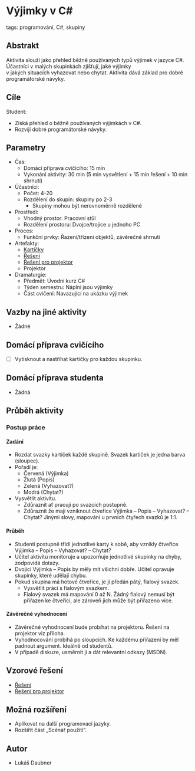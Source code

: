 # Výjimky v C# #

tags: programování, C\#, skupiny

## Abstrakt

Aktivita slouží jako přehled běžně používaných typů výjimek v jazyce C\#. Účastníci v malých skupinkách zjišťují, jaké výjimky  
v jakých situacích vyhazovat nebo chytat. Aktivita dává základ pro dobré programátorské návyky.

## Cíle

Student:

* Získá přehled o běžně používaných výjimkách v C\#.
* Rozvíjí dobré programátorské návyky.

## Parametry

* Čas:
  * Domácí příprava cvičícího: 15 min
  * Vykonání aktivity: 30 min \(5 min vysvětlení + 15 min řešení + 10 min shrnutí\)
* Účastníci:
  * Počet: 4-20
  * Rozdělení do skupin: skupiny po 2-3
    * Skupiny mohou být nerovnoměrně rozdělené
* Prostředí:
  * Vhodný prostor: Pracovní stůl
  * Rozdělení prostoru: Dvojce/trojice u jednoho PC
* Proces:
  * Funkční prvky: Řazení/třízení objektů, závěrečné shrnutí
* Artefakty:
  * [Kartičky](Karticky.pdf)
  * [Řešení](Reseni.pdf)
  * [Řešení pro projektor](Reseni-Projektor.pdf)
  * Projektor
* Dramaturgie:
  * Předmět: Úvodní kurz C\#
  * Týden semestru: Náplní jsou výjimky
  * Část cvičení: Navazující na ukázku výjimek

## Vazby na jiné aktivity

* Žádné

## Domácí příprava cvičícího

* [ ] Vytisknout a nastříhat kartičky pro každou skupinku.

## Domácí příprava studenta

* Žádná

## Průběh aktivity

### Postup práce

#### Zadání

* Rozdat svazky kartiček každé skupině. Svazek kartiček je jedna barva \(sloupec\).
* Pořadí je:
  * Červená \(Výjimka\)
  * Žlutá \(Popis\)
  * Zelená \(Vyhazovat?\)
  * Modrá \(Chytat?\)
* Vysvětlit aktivitu.
  * Zdůraznit ať pracují po svazcích postupně.
  * Zdůraznit že mají vzniknout čtveřice Výjimka – Popis – Vyhazovat? – Chytat?
    Jinými slovy, mapování u prvních čtyřech svazků je 1:1.

#### Průběh

* Studenti postupně třídí jednotlivé karty k sobě, aby vznikly čtveřice Výjimka – Popis – Vyhazovat? – Chytat?
* Učitel aktivitu monitoruje a upozorňuje jednotlivé skupinky na chyby, zodpovídá dotazy.
* Dvojici Výjimka – Popis by měly mít všichni dobře. Učitel opravuje skupinky, které udělají chybu.
* Pokud skupina má hotové čtveřice, je jí předán pátý, fialový svazek.
  * Vysvětlit práci s fialovým svazkem.
  * Fialový svazek má mapování 0 až N. Žádný fialový nemusí být přiřazen ke čtveřici, 
    ale zároveň jich může být přiřazeno více.

#### Závěrečné vyhodnocení

* Závěrečné vyhodnocení bude probíhat na projektoru. Řešení na projektor viz příloha.
* Vyhodnocování probíhá po sloupcích. Ke každému přiřazení by měl padnout argument. Ideálně od studentů.
* V případě diskuze, usměrnit ji a dát relevantní odkazy \(MSDN\).

## Vzorové řešení

* [Řešení](Reseni.pdf)
* [Řešení pro projektor](Reseni-Projektor.pdf)

## Možná rozšíření

* Aplikovat na další programovací jazyky.
* Rozšířit část „Scénář použití“.

## Autor

* Lukáš Daubner

